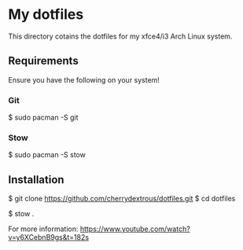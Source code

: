# My dotfiles

This directory cotains the dotfiles for my xfce4/i3 Arch Linux system.

## Requirements

Ensure you have the following on your system!

### Git

$ sudo pacman -S git 

### Stow

$ sudo pacman -S stow 

## Installation

$ git clone https://github.com/cherrydextrous/dotfiles.git
$ cd dotfiles

$ stow .

For more information: https://www.youtube.com/watch?v=y6XCebnB9gs&t=182s

